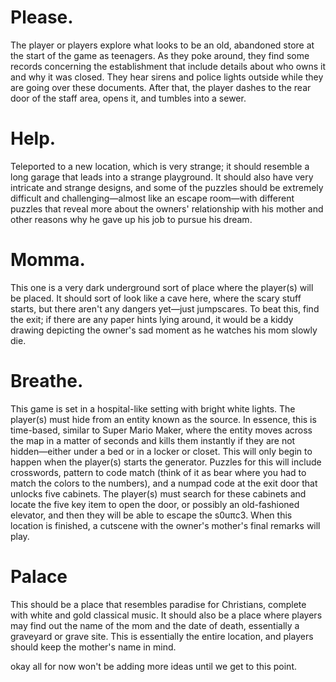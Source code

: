 # Please.
The player or players explore what looks to be an old, abandoned store at the start of the game as teenagers. As they poke around, they find some records concerning the establishment that include details about who owns it and why it was closed. They hear sirens and police lights outside while they are going over these documents. After that, the player dashes to the rear door of the staff area, opens it, and tumbles into a sewer.
# Help.
Teleported to a new location, which is very strange; it should resemble a long garage that leads into a strange playground. It should also have very intricate and strange designs, and some of the puzzles should be extremely difficult and challenging—almost like an escape room—with different puzzles that reveal more about the owners' relationship with his mother and other reasons why he gave up his job to pursue his dream.
# Momma.
This one is a very dark underground sort of place where the player(s) will be placed. It should sort of look like a cave here, where the scary stuff starts, but there aren't any dangers yet—just jumpscares. To beat this, find the exit; if there are any paper hints lying around, it would be a kiddy drawing depicting the owner's sad moment as he watches his mom slowly die.
# Breathe.
This game is set in a hospital-like setting with bright white lights. The player(s) must hide from an entity known as the source. In essence, this is time-based, similar to Super Mario Maker, where the entity moves across the map in a matter of seconds and kills them instantly if they are not hidden—either under a bed or in a locker or closet. This will only begin to happen when the player(s) starts the generator. Puzzles for this will include crosswords, pattern to code match (think of it as bear where you had to match the colors to the numbers), and a numpad code at the exit door that unlocks five cabinets. The player(s) must search for these cabinets and locate the five key item to open the door, or possibly an old-fashioned elevator, and then they will be able to escape the s0uπc3. When this location is finished, a cutscene with the owner's mother's final remarks will play.
# Palace
This should be a place that resembles paradise for Christians, complete with white and gold classical music. It should also be a place where players may find out the name of the mom and the date of death, essentially a graveyard or grave site. This is essentially the entire location, and players should keep the mother's name in mind.

okay all for now won't be adding more ideas until we get to this point.
